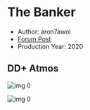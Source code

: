 # The Banker

* Author: aron7awol
* [Forum Post](https://www.avsforum.com/threads/bass-eq-for-filtered-movies.2995212/post-59399192)
* Production Year: 2020

## DD+ Atmos

![img 0](https://i.imgur.com/XStWS62.jpg)

![img 0](https://i.imgur.com/Ni8zJWo.png)

